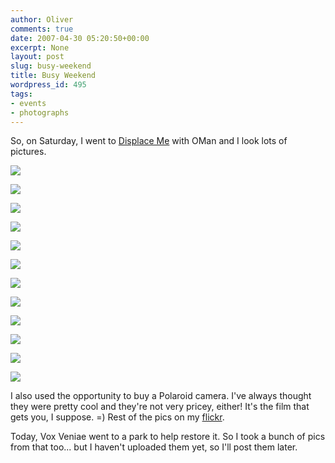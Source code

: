 ```yaml
---
author: Oliver
comments: true
date: 2007-04-30 05:20:50+00:00
excerpt: None
layout: post
slug: busy-weekend
title: Busy Weekend
wordpress_id: 495
tags:
- events
- photographs
---
```


So, on Saturday, I went to <a href="http://www.invisiblechildren.com/displaceMe/">Displace Me</a> with OMan and I look lots of pictures.

<a title="Dispace Me-HDR" href="http://flickr.com/photos/owiber/477063539/"><img src="https://farm1.static.flickr.com/228/477063539_76bcd12356.jpg" /></a>

<a title="Displace Me-1.jpg" href="http://flickr.com/photos/owiber/476929130/"><img src="https://farm1.static.flickr.com/212/476929130_43f37318c6.jpg" /></a>

<a title="Displace Me-12.jpg" href="http://flickr.com/photos/owiber/476936966/"><img src="https://farm1.static.flickr.com/208/476936966_a91892dff9.jpg" /></a>

<a title="Displace Me-13.jpg" href="http://flickr.com/photos/owiber/476939862/"><img src="https://farm1.static.flickr.com/184/476939862_50926c8f85.jpg" /></a>

<a title="Displace Me-23.jpg" href="http://flickr.com/photos/owiber/476982033/"><img src="https://farm1.static.flickr.com/183/476982033_edebbe1bce.jpg" /></a>

<a title="Displace Me-30.jpg" href="http://flickr.com/photos/owiber/476978988/"><img src="https://farm1.static.flickr.com/195/476978988_54ba4f6e6a.jpg" /></a>

<a title="Displace Me-35.jpg" href="http://flickr.com/photos/owiber/477005683/"><img src="https://farm1.static.flickr.com/204/477005683_ff86f6494d.jpg" /></a>

<a title="Displace Me-38.jpg" href="http://flickr.com/photos/owiber/477012433/"><img src="https://farm1.static.flickr.com/197/477012433_0beb2a3f59.jpg" /></a>

<a title="Displace Me-41.jpg" href="http://flickr.com/photos/owiber/477003784/"><img src="https://farm1.static.flickr.com/173/477003784_92da40ee6c.jpg" /></a>

<a title="Displace Me-46.jpg" href="http://flickr.com/photos/owiber/477012564/"><img src="https://farm1.static.flickr.com/191/477012564_97c24d3199.jpg" /></a>

<a title="Displace Me-51.jpg" href="http://flickr.com/photos/owiber/477023868/"><img src="https://farm1.static.flickr.com/190/477023868_c95bb23823.jpg" /></a>

<a title="Displace Me-54.jpg" href="http://flickr.com/photos/owiber/477046909/"><img src="https://farm1.static.flickr.com/192/477046909_c2d6fd18be.jpg" /></a>

I also used the opportunity to buy a Polaroid camera.  I've always thought they were pretty cool and they're not very pricey, either!  It's the film that gets you, I suppose. =)  Rest of the pics on my <a href="http://www.flickr.com/photos/owiber/sets/72157600157651140/">flickr</a>.

Today, Vox Veniae went to a park to help restore it.  So I took a bunch of pics from that too... but I haven't uploaded them yet, so I'll post them later.